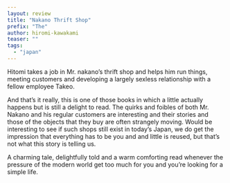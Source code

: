 ```yaml
---
layout: review
title: "Nakano Thrift Shop"
prefix: "The"
author: hiromi-kawakami
teaser: ""
tags:
  - "japan"
---
```


Hitomi takes a job in Mr. nakano’s thrift shop and helps him run things,
meeting customers and developing a largely sexless relationship with a fellow
employee Takeo.

And that’s it really, this is one of those books in which a little actually
happens but is still a delight to read. The quirks and foibles of both Mr.
Nakano and his regular customers are interesting and their stories and those of
the objects that they buy are often strangely moving. Would be interesting to
see if such shops still exist in today’s Japan, we do get the impression that
everything has to be you and and little is reused, but that’s not what this
story is telling us.

A charming tale, delightfully told and a warm comforting read whenever the
pressure of the modern world get too much for you and you’re looking for a
simple life.
